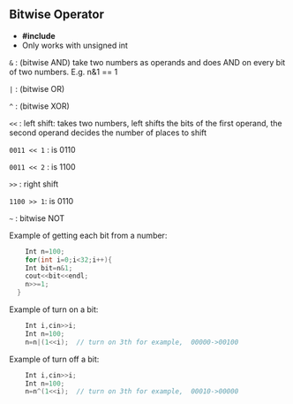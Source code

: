 ## Bitwise Operator

- **#include <bitset>**
- Only works with unsigned int

` & ` : (bitwise AND) take two numbers as operands and does AND on every bit of two numbers. E.g. n&1 == 1 

` | ` : (bitwise OR)

`^` : (bitwise XOR)

` << ` : left shift: takes two numbers, left shifts the bits of the first operand, the second operand decides the number of places to shift 

` 0011 << 1 ` : is 0110

` 0011 << 2 ` : is 1100

` >> ` : right shift

` 1100 >> 1 `: is 0110

` ~ ` : bitwise NOT

Example of getting each bit from a number:
``` cpp
	Int n=100;
	for(int i=0;i<32;i++){
	Int bit=n&1;
	cout<<bit<<endl;
	n>>=1;
  }
```
Example of turn on a bit:
```cpp
	Int i,cin>>i;
	Int n=100;
	n=n|(1<<i);  // turn on 3th for example,  00000->00100
```
Example of turn off a bit:
```cpp
	Int i,cin>>i;
	Int n=100;
	n=n^(1<<i);  // turn on 3th for example,  00010->00000
```

